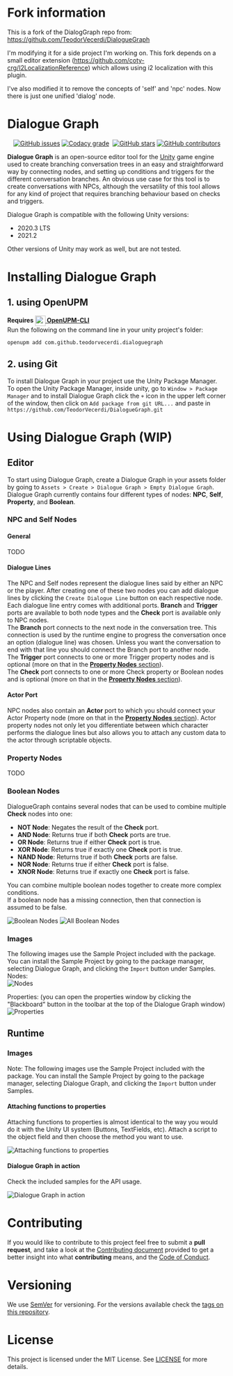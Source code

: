 # Fork information
This is a fork of the DialogGraph repo from: https://github.com/TeodorVecerdi/DialogueGraph

I'm modifying it for a side project I'm working on. This fork depends on a small editor extension (https://github.com/coty-crg/I2LocalizationReference) which allows using i2 localization with this plugin. 

I've also modified it to remove the concepts of 'self' and 'npc' nodes. Now there is just one unified 'dialog' node. 

# Dialogue Graph
<p align="center">
<!--Issues--><a href="https://github.com/TeodorVecerdi/DialogueGraph/issues"><img alt="GitHub issues" src="https://img.shields.io/github/issues-raw/TeodorVecerdi/DialogueGraph?color=e62c0b&label=issues"></a>
<!--Code Quality--><a href="https://www.codacy.com/gh/TeodorVecerdi/DialogueGraph/dashboard?utm_source=github.com&amp;utm_medium=referral&amp;utm_content=TeodorVecerdi/DialogueGraph&amp;utm_campaign=Badge_Grade"><img alt="Codacy grade" src="https://app.codacy.com/project/badge/Grade/3306f4b963fa4cad9e904bb85265f0ef"></a>
<!--OpenUPM--><a href="https://openupm.com/packages/com.github.teodorvecerdi.dialoguegraph/"><img alt src="https://img.shields.io/npm/v/com.github.teodorvecerdi.dialoguegraph?label=openupm&amp;registry_uri=https://package.openupm.com" /></a>
<!--Stars--><a href="https://github.com/TeodorVecerdi/DialogueGraph/stargazers"><img alt="GitHub stars" src="https://img.shields.io/github/stars/TeodorVecerdi/DialogueGraph?color=FFD700"></a>
<!--Contributors--><a href="https://github.com/TeodorVecerdi/DialogueGraph/graphs/contributors"><img alt="GitHub contributors" src="https://img.shields.io/github/contributors-anon/TeodorVecerdi/DialogueGraph?color=009a00"></a>
</p>

<b>Dialogue Graph</b> is an open-source editor tool for the [Unity](https://unity.com/) game engine used to create branching conversation trees in an easy and straightforward way by connecting nodes, and setting up conditions and triggers for the different conversation branches. An obvious use case for this tool is to create conversations with NPCs, although the versatility of this tool allows for any kind of project that requires branching behaviour based on checks and triggers.

Dialogue Graph is compatible with the following Unity versions:
- 2020.3 LTS
- 2021.2

Other versions of Unity may work as well, but are not tested.

# Installing Dialogue Graph
## 1. using OpenUPM
**Requires [<img src="Github~/resources/openupm-icon-64.png" height="24px" align="center"/> OpenUPM-CLI][openupm-cli]**  
Run the following on the command line in your unity project's folder:

```sh
openupm add com.github.teodorvecerdi.dialoguegraph
```

## 2. using Git
To install Dialogue Graph in your project use the Unity Package Manager.  
To open the Unity Package Manager, inside unity, go to `Window > Package Manager` and to install Dialogue Graph click the `+` icon in the upper left corner of the window, then click on `Add package from git URL...` and paste in `https://github.com/TeodorVecerdi/DialogueGraph.git`


# Using Dialogue Graph (WIP)
## Editor
To start using Dialogue Graph, create a Dialogue Graph in your assets folder by going to `Assets > Create > Dialogue Graph > Empty Dialogue Graph`.  
Dialogue Graph currently contains four different types of nodes: **NPC**, **Self**, **Property**, and **Boolean**.

### NPC and Self Nodes
#### General
TODO
#### Dialogue Lines
The NPC and Self nodes represent the dialogue lines said by either an NPC or the player. After creating one of these two nodes you can add dialogue lines by clicking the `Create Dialogue Line` button on each respective node.  
Each dialogue line entry comes with additional ports. **Branch** and **Trigger** ports are available to both node types and the **Check** port is available only to NPC nodes.  
The **Branch** port connects to the next node in the conversation tree. This connection is used by the runtime engine to progress the conversation once an option (dialogue line) was chosen. Unless you want the conversation to end with that line you should connect the Branch port to another node.  
The **Trigger** port connects to one or more Trigger property nodes and is optional (more on that in the [**Property Nodes** section](#property-nodes)).  
The **Check** port connects to one or more Check property or Boolean nodes and is optional (more on that in the [**Property Nodes** section](#property-nodes)).

#### Actor Port
NPC nodes also contain an **Actor** port to which you should connect your Actor Property node (more on that in the [**Property Nodes** section](#property-nodes)). Actor property nodes not only let you differentiate between which character performs the dialogue lines but also allows you to attach any custom data to the actor through scriptable objects.

### Property Nodes
TODO

### Boolean Nodes
DialogueGraph contains several nodes that can be used to combine multiple **Check** nodes into one: 
- **NOT Node**: Negates the result of the **Check** port.
- **AND Node**: Returns true if both **Check** ports are true.
- **OR Node**: Returns true if either **Check** port is true.
- **XOR Node**: Returns true if exactly one **Check** port is true.
- **NAND Node**: Returns true if both **Check** ports are false.
- **NOR Node**: Returns true if either **Check** port is false.
- **XNOR Node**: Returns true if exactly one **Check** port is false.

You can combine multiple boolean nodes together to create more complex conditions.  
If a boolean node has a missing connection, then that connection is assumed to be false.

![Boolean Nodes](Github~/resources/DialogueGraph_BooleanNodes.png)
![All Boolean Nodes](Github~/resources/DialogueGraph_AllBooleanNodes.png)

### Images
The following images use the Sample Project included with the package. You can install the Sample Project by going to the package manager, selecting Dialogue Graph, and clicking the `Import` button under Samples.  
Nodes:  
![Nodes](Github~/resources/DialogueGraph_demo_graph.png)  

Properties: (you can open the properties window by clicking the "Blackboard" button in the toolbar at the top of the Dialogue Graph window)  
![Properties](Github~/resources/DialogueGraph_demo_properties.png)  

## Runtime
### Images
Note: The following images use the Sample Project included with the package. You can install the Sample Project by going to the package manager, selecting Dialogue Graph, and clicking the `Import` button under Samples.  
#### Attaching functions to properties
Attaching functions to properties is almost identical to the way you would do it with the Unity UI system (Buttons, TextFields, etc). Attach a script to the object field and then choose the method you want to use.  

![Attaching functions to properties](Github~/resources/DialogueGraph_demo_functions.gif)  
#### Dialogue Graph in action
Check the included samples for the API usage.  

![Dialogue Graph in action](Github~/resources/DialogueGraph_demo_sample.gif)  

# Contributing
If you would like to contribute to this project feel free to submit a **pull request**, and take a look at the 
[Contributing document](https://github.com/TeodorVecerdi/DialogueGraph/blob/master/Github~/CONTRIBUTING.md "CONTRIBUTING.md") provided to get a better insight into what **contributing** means, and the [Code of Conduct](https://github.com/TeodorVecerdi/DialogueGraph/blob/master/Github~/CODE_OF_CONDUCT.md).

# Versioning
We use [SemVer](http://semver.org/) for versioning. For the versions available check the [tags on this repository](https://github.com/TeodorVecerdi/DialogueGraph/tags).

# License
This project is licensed under the MIT License. See [LICENSE](https://github.com/TeodorVecerdi/DialogueGraph/blob/master/LICENSE) for more details.

[openupm-cli]: https://openupm.com/docs/getting-started.html#installing-openupm-cli
